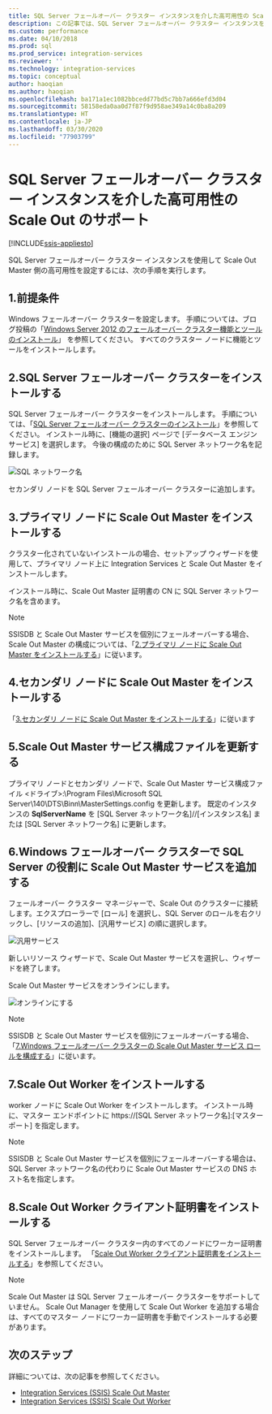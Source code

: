 ```yaml
---
title: SQL Server フェールオーバー クラスター インスタンスを介した高可用性の Scale Out のサポート | Microsoft Docs
description: この記事では、SQL Server フェールオーバー クラスター インスタンスを使用して高可用性を実現するための SSIS Scale Out を構成する方法について説明します
ms.custom: performance
ms.date: 04/10/2018
ms.prod: sql
ms.prod_service: integration-services
ms.reviewer: ''
ms.technology: integration-services
ms.topic: conceptual
author: haoqian
ms.author: haoqian
ms.openlocfilehash: ba171a1ec1082bbcedd77bd5c7bb7a666efd3d04
ms.sourcegitcommit: 58158eda0aa0d7f87f9d958ae349a14c0ba8a209
ms.translationtype: HT
ms.contentlocale: ja-JP
ms.lasthandoff: 03/30/2020
ms.locfileid: "77903799"
---
```

# <a name="scale-out-support-for-high-availability-via-sql-server-failover-cluster-instance"></a>SQL Server フェールオーバー クラスター インスタンスを介した高可用性の Scale Out のサポート

[!INCLUDE[ssis-appliesto](../../includes/ssis-appliesto-ssvrpluslinux-asdb-asdw-xxx.md)]



SQL Server フェールオーバー クラスター インスタンスを使用して Scale Out Master 側の高可用性を設定するには、次の手順を実行します。

## <a name="1-prerequisites"></a>1.前提条件
Windows フェールオーバー クラスターを設定します。 手順については、ブログ投稿の「[Windows Server 2012 のフェールオーバー クラスター機能とツールのインストール](https://blogs.msdn.com/b/clustering/archive/2012/04/06/10291601.aspx)」 を参照してください。 すべてのクラスター ノードに機能とツールをインストールします。

## <a name="2-install-sql-server-failover-cluster"></a>2.SQL Server フェールオーバー クラスターをインストールする
SQL Server フェールオーバー クラスターをインストールします。 手順については、「[SQL Server フェールオーバー クラスターのインストール](../../sql-server/failover-clusters/install/sql-server-failover-cluster-installation.md)」を参照してください。 インストール時に、[機能の選択] ページで [データベース エンジン サービス] を選択します。 今後の構成のために SQL Server ネットワーク名を記録します。

![SQL ネットワーク名](media/sql-network-name.PNG)

セカンダリ ノードを SQL Server フェールオーバー クラスターに追加します。

## <a name="3-install-scale-out-master-on-the-primary-node"></a>3.プライマリ ノードに Scale Out Master をインストールする
クラスター化されていないインストールの場合、セットアップ ウィザードを使用して、プライマリ ノード上に Integration Services と Scale Out Master をインストールします。 

インストール時に、Scale Out Master 証明書の CN に SQL Server ネットワーク名を含めます。

> [!NOTE]
> SSISDB と Scale Out Master サービスを個別にフェールオーバーする場合、Scale Out Master の構成については、「[2.プライマリ ノードに Scale Out Master をインストールする](scale-out-support-for-high-availability.md#2-install-scale-out-master-on-the-primary-node)」に従います。

## <a name="4-install-scale-out-master-on-the-secondary-node"></a>4.セカンダリ ノードに Scale Out Master をインストールする
「[3.セカンダリ ノードに Scale Out Master をインストールする](scale-out-support-for-high-availability.md#3-install-scale-out-master-on-the-secondary-node)」に従います

## <a name="5-update-the-scale-out-master-service-configuration-file"></a>5.Scale Out Master サービス構成ファイルを更新する
プライマリ ノードとセカンダリ ノードで、Scale Out Master サービス構成ファイル \<ドライブ\>:\Program Files\Microsoft SQL Server\140\DTS\Binn\MasterSettings.config を更新します。 既定のインスタンスの **SqlServerName** を [SQL Server ネットワーク名]//[インスタンス名] または [SQL Server ネットワーク名] に更新します。

## <a name="6-add-scale-out-master-service-to-sql-server-role-in-windows-failover-cluster"></a>6.Windows フェールオーバー クラスターで SQL Server の役割に Scale Out Master サービスを追加する
フェールオーバー クラスター マネージャーで、Scale Out のクラスターに接続します。エクスプローラーで [ロール] を選択し、SQL Server のロールを右クリックし、[リソースの追加]、[汎用サービス] の順に選択します。 

![汎用サービス](media/generic-service.PNG)

新しいリソース ウィザードで、Scale Out Master サービスを選択し、ウィザードを終了します。 

Scale Out Master サービスをオンラインにします。

![オンラインにする](media/bring-online.PNG)

> [!NOTE]
> SSISDB と Scale Out Master サービスを個別にフェールオーバーする場合、「[7.Windows フェールオーバー クラスターの Scale Out Master サービス ロールを構成する](scale-out-support-for-high-availability.md#7-configure-the-scale-out-master-service-role-of-the-windows-server-failover-cluster)」に従います。

## <a name="7-install-scale-out-workers"></a>7.Scale Out Worker をインストールする
worker ノードに Scale Out Worker をインストールします。 インストール時に、マスター エンドポイントに https://[SQL Server ネットワーク名]:[マスター ポート] を指定します。 

> [!NOTE]
> SSISDB と Scale Out Master サービスを個別にフェールオーバーする場合は、SQL Server ネットワーク名の代わりに Scale Out Master サービスの DNS ホスト名を指定します。

## <a name="8-install-scale-out-worker-client-certificate"></a>8.Scale Out Worker クライアント証明書をインストールする
SQL Server フェールオーバー クラスター内のすべてのノードにワーカー証明書をインストールします。 「[Scale Out Worker クライアント証明書をインストールする](walkthrough-set-up-integration-services-scale-out.md#InstallCert)」を参照してください。

> [!NOTE]
> Scale Out Master は SQL Server フェールオーバー クラスターをサポートしていません。 Scale Out Manager を使用して Scale Out Worker を追加する場合は、すべてのマスター ノードにワーカー証明書を手動でインストールする必要があります。

## <a name="next-steps"></a>次のステップ
詳細については、次の記事を参照してください。
-   [Integration Services (SSIS) Scale Out Master](integration-services-ssis-scale-out-master.md)
-   [Integration Services (SSIS) Scale Out Worker](integration-services-ssis-scale-out-worker.md)
